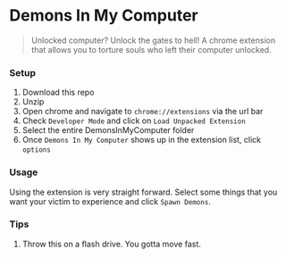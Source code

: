 # Demons In My Computer
> Unlocked computer? Unlock the gates to hell! A chrome extension that allows you to torture souls who left their computer unlocked.

### Setup
1. Download this repo
2. Unzip
3. Open chrome and navigate to ```chrome://extensions``` via the url bar
4. Check ```Developer Mode``` and click on ```Load Unpacked Extension```
5. Select the entire DemonsInMyComputer folder
6. Once ```Demons In My Computer``` shows up in the extension list, click ```options```

### Usage
Using the extension is very straight forward. Select some things that you want your victim to experience and click ```Spawn Demons```.

### Tips
1. Throw this on a flash drive. You gotta move fast.
